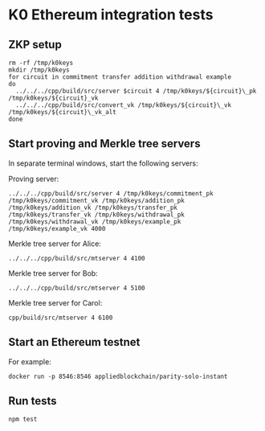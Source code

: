 # K0 Ethereum integration tests

## ZKP setup
```
rm -rf /tmp/k0keys
mkdir /tmp/k0keys
for circuit in commitment transfer addition withdrawal example
do
  ../../../cpp/build/src/server $circuit 4 /tmp/k0keys/${circuit}\_pk /tmp/k0keys/${circuit}_vk
  ../../../cpp/build/src/convert_vk /tmp/k0keys/${circuit}\_vk /tmp/k0keys/${circuit}\_vk_alt
done
```

## Start proving and Merkle tree servers

In separate terminal windows, start the following servers:

Proving server:

```
../../../cpp/build/src/server 4 /tmp/k0keys/commitment_pk /tmp/k0keys/commitment_vk /tmp/k0keys/addition_pk /tmp/k0keys/addition_vk /tmp/k0keys/transfer_pk /tmp/k0keys/transfer_vk /tmp/k0keys/withdrawal_pk /tmp/k0keys/withdrawal_vk /tmp/k0keys/example_pk /tmp/k0keys/example_vk 4000
```

Merkle tree server for Alice:
```
../../../cpp/build/src/mtserver 4 4100
```

Merkle tree server for Bob:
```
../../../cpp/build/src/mtserver 4 5100
```

Merkle tree server for Carol:
```
cpp/build/src/mtserver 4 6100
```

## Start an Ethereum testnet

For example:
```
docker run -p 8546:8546 appliedblockchain/parity-solo-instant
```

## Run tests
```
npm test
```